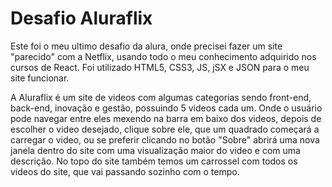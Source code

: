 # Desafio Aluraflix
Este foi o meu ultimo desafio da alura, onde precisei fazer um site "parecido" com a Netflix, usando todo o meu conhecimento adquirido nos cursos de React. 
Foi utilizado HTML5, CSS3, JS, jSX e JSON para o meu site funcionar.

A Aluraflix é um site de videos com algumas categorias sendo front-end, back-end, inovação e gestão, possuindo 5 videos cada um. Onde o usuário pode navegar
entre eles mexendo na barra em baixo dos videos, depois de escolher o video desejado, clique sobre ele, que um quadrado começará a carregar o video, ou se preferir clicando no botão
"Sobre" abrirá uma nova janela dentro do site com uma visualização maior do video e com uma descrição. No topo do site também temos um carrossel com todos os
videos do site, que vai passando sozinho com o tempo.
